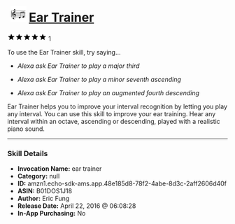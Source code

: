 # &nbsp;<img src="skill_icon" alt="Ear Trainer icon" width="36"> [Ear Trainer](http://alexa.amazon.com/#skills/amzn1.echo-sdk-ams.app.48e185d8-78f2-4abe-8d3c-2aff2606d40f)
![5 stars](../../images/ic_star_black_18dp_1x.png)![5 stars](../../images/ic_star_black_18dp_1x.png)![5 stars](../../images/ic_star_black_18dp_1x.png)![5 stars](../../images/ic_star_black_18dp_1x.png)![5 stars](../../images/ic_star_black_18dp_1x.png) 1

To use the Ear Trainer skill, try saying...

* *Alexa ask Ear Trainer to play a major third*

* *Alexa ask Ear Trainer to play a minor seventh ascending*

* *Alexa ask Ear Trainer to play an augmented fourth descending*

Ear Trainer helps you to improve your interval recognition by letting you play any interval. You can use this skill to improve your ear training. Hear any interval within an octave, ascending or descending, played with a realistic piano sound.

***

### Skill Details

* **Invocation Name:** ear trainer
* **Category:** null
* **ID:** amzn1.echo-sdk-ams.app.48e185d8-78f2-4abe-8d3c-2aff2606d40f
* **ASIN:** B01DOS1J18
* **Author:** Eric Fung
* **Release Date:** April 22, 2016 @ 06:08:28
* **In-App Purchasing:** No
